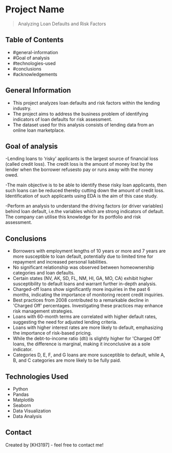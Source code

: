 # Project Name
> Analyzing Loan Defaults and Risk Factors


## Table of Contents
* #general-information
* #Goal of analysis
* #technologies-used
* #conclusions
* #acknowledgements

## General Information
- This project analyzes loan defaults and risk factors within the lending industry.
- The project aims to address the business problem of identifying indicators of loan defaults for risk assessment.
- The dataset used for this analysis consists of lending data from an online loan marketplace.

## Goal of analysis
-Lending loans to ‘risky’ applicants is the largest source of financial loss
(called credit loss). The credit loss is the amount of money lost by the lender 
when the borrower refusesto pay or runs away with the money owed.  

-The main objective is to be able to identify these risky loan applicants, 
then such loans can be reduced thereby cutting down the amount of credit loss. 
Identification of such applicants using EDA is the aim of this case study.   

-Perform an analysis to understand the driving factors (or driver variables)
behind loan default, i.e.the variables which are strong indicators of default.  
The company can utilise this knowledge for its portfolio and risk assessment.

## Conclusions
- Borrowers with employment lengths of 10 years or more and 7 years are more susceptible to loan default, potentially due to limited time for repayment and increased personal liabilities.
- No significant relationship was observed between homeownership categories and loan defaults.
- Certain states (NV, AK, SD, FL, NM, HI, GA, MO, CA) exhibit higher susceptibility to default loans and warrant further in-depth analysis.
- Charged-off loans show significantly more inquiries in the past 6 months, indicating the importance of monitoring recent credit inquiries.
- Best practices from 2008 contributed to a remarkable decline in 'Charged Off' percentages. Investigating these practices may enhance risk management strategies.
- Loans with 60-month terms are correlated with higher default rates, suggesting the need for adjusted lending criteria.
- Loans with higher interest rates are more likely to default, emphasizing the importance of risk-based pricing.
- While the debt-to-income ratio (dti) is slightly higher for 'Charged Off' loans, the difference is marginal, making it inconclusive as a sole indicator.
- Categories D, E, F, and G loans are more susceptible to default, while A, B, and C categories are more likely to be fully paid.


## Technologies Used
- Python
- Pandas
- Matplotlib
- Seaborn
- Data Visualization
- Data Analysis

## Contact
Created by [KH3197] - feel free to contact me!


